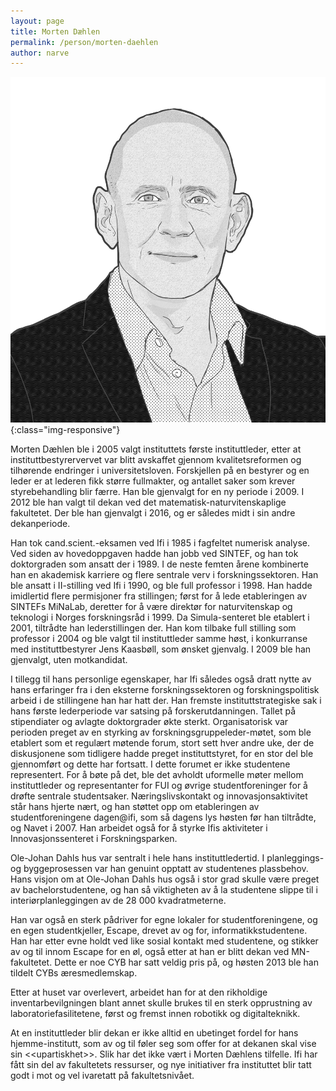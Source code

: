 ```yaml
---
layout: page
title: Morten Dæhlen
permalink: /person/morten-daehlen
author: narve
---
```


![morten-daehlen](/src/images/morten-daehlen.png "Illustrasjonsbilde av Morten Dæhlen"){:class="img-responsive"}

Morten Dæhlen ble i 2005 valgt instituttets første instituttleder, etter at instituttbestyrervervet var blitt avskaffet gjennom kvalitetsreformen og tilhørende endringer i universitetsloven. Forskjellen på en bestyrer og en leder er at lederen fikk større fullmakter, og antallet saker som krever styrebehandling blir færre. Han ble gjenvalgt for en ny periode i 2009. I 2012 ble han valgt til dekan ved det matematisk-naturvitenskaplige fakultetet. Der ble han gjenvalgt i 2016, og er således midt i sin andre dekanperiode.

Han tok cand.scient.-eksamen ved Ifi i 1985 i fagfeltet numerisk analyse. Ved siden av hovedoppgaven hadde han jobb ved SINTEF, og han tok doktorgraden som ansatt der i 1989. I de neste femten årene kombinerte han en akademisk karriere og flere sentrale verv i forskningssektoren. Han ble ansatt i II-stilling ved Ifi i 1990, og ble full professor i 1998. Han hadde imidlertid flere permisjoner fra stillingen; først for å lede etableringen av SINTEFs MiNaLab, deretter for å være direktør for naturvitenskap og teknologi i Norges forskningsråd i 1999. Da Simula-senteret ble etablert i 2001, tiltrådte han lederstillingen der. Han kom tilbake full stilling som professor i 2004 og ble valgt til instituttleder samme høst, i konkurranse med instituttbestyrer Jens Kaasbøll, som ønsket gjenvalg. I 2009 ble han gjenvalgt, uten motkandidat.

I tillegg til hans personlige egenskaper, har Ifi således også dratt nytte av hans erfaringer fra i den eksterne forskningssektoren og forskningspolitisk arbeid i de stillingene han har hatt der. Han fremste instituttstrategiske sak i hans første lederperiode var satsing på forskerutdanningen. Tallet på stipendiater og avlagte doktorgrader økte sterkt. Organisatorisk var perioden preget av en styrking av forskningsgruppeleder-møtet, som ble etablert som et regulært møtende forum, stort sett hver andre uke, der de diskusjonene som tidligere hadde preget instituttstyret, for en stor del ble gjennomført og dette har fortsatt. I dette forumet er ikke studentene representert. For å bøte på det, ble det avholdt uformelle møter mellom instituttleder og representanter for FUI og øvrige studentforeninger for å drøfte sentrale studentsaker. Næringslivskontakt og innovasjonsaktivitet står hans hjerte nært, og han støttet opp om etableringen av studentforeningene dagen@ifi, som så dagens lys høsten før han tiltrådte, og Navet i 2007. Han arbeidet også for å styrke Ifis aktiviteter i Innovasjonssenteret i Forskningsparken.

Ole-Johan Dahls hus var sentralt i hele hans instituttledertid. I planleggings- og byggeprosessen var han genuint opptatt av studentenes plassbehov. Hans visjon om at Ole-Johan Dahls hus også i stor grad skulle være preget av bachelorstudentene, og han så viktigheten av å la studentene slippe til i interiørplanleggingen av de 28 000 kvadratmeterne.

Han var også en sterk pådriver for egne lokaler for studentforeningene, og en egen studentkjeller, Escape, drevet av og for, informatikkstudentene. Han har etter evne holdt ved like sosial kontakt med studentene, og stikker av og til innom Escape for en øl, også etter at han er blitt dekan ved MN-fakultetet. Dette er noe CYB har satt veldig pris på, og høsten 2013 ble han tildelt CYBs æresmedlemskap.

Etter at huset var overlevert, arbeidet han for at den rikholdige inventarbevilgningen blant annet skulle brukes til en sterk opprustning av laboratoriefasilitetene, først og fremst innen robotikk og digitalteknikk.

At en instituttleder blir dekan er ikke alltid en ubetinget fordel for hans hjemme-institutt, som av og til føler seg som offer for at dekanen skal vise sin \<\<upartiskhet\>\>. Slik har det ikke vært i Morten Dæhlens tilfelle. Ifi har fått sin del av fakultetets ressurser, og nye initiativer fra instituttet blir tatt
godt i mot og vel ivaretatt på fakultetsnivået.
